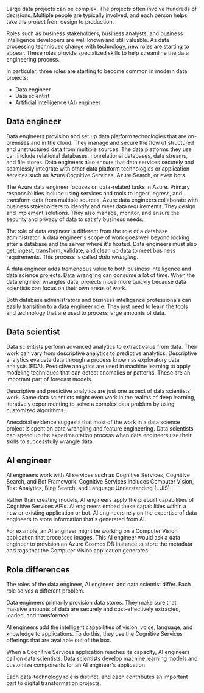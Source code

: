 Large data projects can be complex. The projects often involve hundreds of decisions. Multiple people are typically involved, and each person helps take the project from design to production. 

Roles such as business stakeholders, business analysts, and business intelligence developers are well known and still valuable. As data processing techniques change with technology, new roles are starting to appear. These roles provide specialized skills to help streamline the data engineering process. 

In particular, three roles are starting to become common in modern data projects:

* Data engineer
* Data scientist
* Artificial intelligence (AI) engineer

## Data engineer

Data engineers provision and set up data platform technologies that are on-premises and in the cloud. They manage and secure the flow of structured and unstructured data from multiple sources. The data platforms they use can include relational databases, nonrelational databases, data streams, and file stores. Data engineers also ensure that data services securely and seamlessly integrate with other data platform technologies or application services such as Azure Cognitive Services, Azure Search, or even bots.

The Azure data engineer focuses on data-related tasks in Azure. Primary responsibilities include using services and tools to ingest, egress, and transform data from multiple sources. Azure data engineers collaborate with business stakeholders to identify and meet data requirements. They design and implement solutions. They also manage, monitor, and ensure the security and privacy of data to satisfy business needs.

The role of data engineer is different from the role of a database administrator. A data engineer's scope of work goes well beyond looking after a database and the server where it's hosted. Data engineers must also get, ingest, transform, validate, and clean up data to meet business requirements. This process is called _data wrangling_.

A data engineer adds tremendous value to both business intelligence and data science projects. Data wrangling can consume a lot of time. When the data engineer wrangles data, projects move more quickly because data scientists can focus on their own areas of work.

Both database administrators and business intelligence professionals can easily transition to a data engineer role. They just need to learn the tools and technology that are used to process large amounts of data.

## Data scientist

Data scientists perform advanced analytics to extract value from data. Their work can vary from descriptive analytics to predictive analytics. Descriptive analytics evaluate data through a process known as exploratory data analysis (EDA). Predictive analytics are used in machine learning to apply modeling techniques that can detect anomalies or patterns. These are an important part of forecast models. 

Descriptive and predictive analytics are just one aspect of data scientists' work. Some data scientists might even work in the realms of deep learning, iteratively experimenting to solve a complex data problem by using customized algorithms.

Anecdotal evidence suggests that most of the work in a data science project is spent on data wrangling and feature engineering. Data scientists can speed up the experimentation process when data engineers use their skills to successfully wrangle data.

## AI engineer

AI engineers work with AI services such as Cognitive Services, Cognitive Search, and Bot Framework. Cognitive Services includes Computer Vision, Text Analytics, Bing Search, and Language Understanding (LUIS). 

Rather than creating models, AI engineers apply the prebuilt capabilities of Cognitive Services APIs. AI engineers embed these capabilities within a new or existing application or bot. AI engineers rely on the expertise of data engineers to store information that's generated from AI.  

For example, an AI engineer might be working on a Computer Vision application that processes images. This AI engineer would ask a data engineer to provision an Azure Cosmos DB instance to store the metadata and tags that the Computer Vision application generates. 

## Role differences

The roles of the data engineer, AI engineer, and data scientist differ. Each role solves a different problem. 

Data engineers primarily provision data stores. They make sure that massive amounts of data are securely and cost-effectively extracted, loaded, and transformed. 

AI engineers add the intelligent capabilities of vision, voice, language, and knowledge to applications. To do this, they use the Cognitive Services offerings that are available out of the box. 

When a Cognitive Services application reaches its capacity, AI engineers call on data scientists. Data scientists develop machine learning models and customize components for an AI engineer's application. 

Each data-technology role is distinct, and each contributes an important part to digital transformation projects.